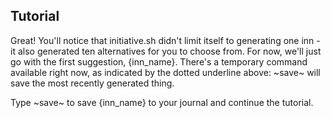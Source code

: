 

## Tutorial

Great! You'll notice that initiative.sh didn't limit itself to generating one
inn - it also generated ten alternatives for you to choose from. For now, we'll
just go with the first suggestion, {inn_name}. There's a temporary command
available right now, as indicated by the dotted underline above: ~save~ will
save the most recently generated thing.

Type ~save~ to save {inn_name} to your journal and continue the tutorial.
